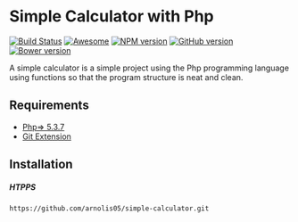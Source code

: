 # Simple Calculator with Php
[![Build Status](https://travis-ci.org/boennemann/badges.svg?branch=master)](https://travis-ci.org/boennemann/badges)
[![Awesome](https://cdn.rawgit.com/sindresorhus/awesome/d7305f38d29fed78fa85652e3a63e154dd8e8829/media/badge.svg)](https://github.com/sindresorhus/awesome)
[![NPM version](https://badge.fury.io/js/badge-list.svg)](http://badge.fury.io/js/badge-list)
[![GitHub version](https://badge.fury.io/gh/boennemann%2Fbadges.svg)](http://badge.fury.io/gh/boennemann%2Fbadges)
[![Bower version](https://badge.fury.io/bo/badges.svg)](http://badge.fury.io/bo/badges)

A simple calculator is a simple project using the Php programming language using functions so that the program structure is neat and clean.

## Requirements
* [Php=> 5.3.7](#Php-=>-5.3.7)
* [Git Extension](#Git-Extension)
## Installation
<h5>HTPPS</h5>

```
https://github.com/arnolis05/simple-calculator.git
```
